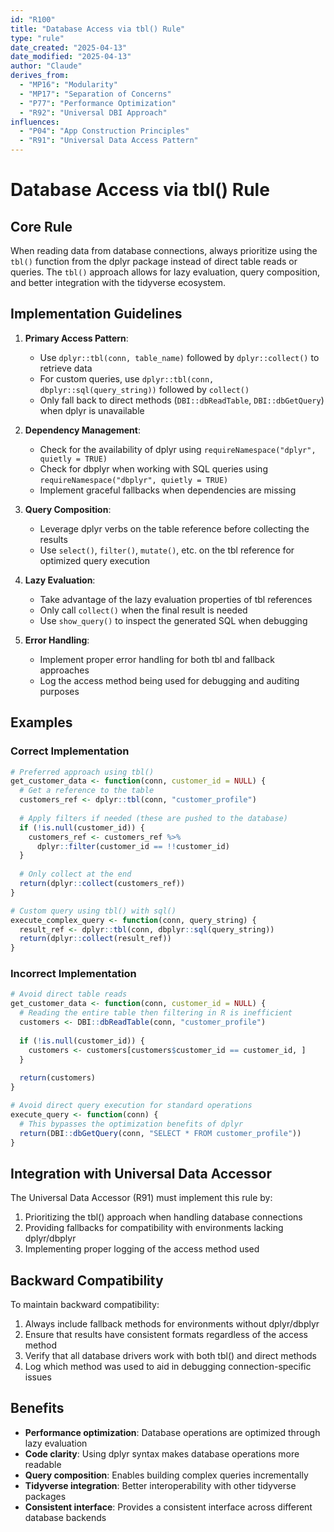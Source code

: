 ```yaml
---
id: "R100"
title: "Database Access via tbl() Rule"
type: "rule"
date_created: "2025-04-13"
date_modified: "2025-04-13"
author: "Claude"
derives_from:
  - "MP16": "Modularity"
  - "MP17": "Separation of Concerns"
  - "P77": "Performance Optimization"
  - "R92": "Universal DBI Approach"
influences:
  - "P04": "App Construction Principles"
  - "R91": "Universal Data Access Pattern"
---
```


# Database Access via tbl() Rule

## Core Rule

When reading data from database connections, always prioritize using the `tbl()` function from the dplyr package instead of direct table reads or queries. The `tbl()` approach allows for lazy evaluation, query composition, and better integration with the tidyverse ecosystem.

## Implementation Guidelines

1. **Primary Access Pattern**:
   - Use `dplyr::tbl(conn, table_name)` followed by `dplyr::collect()` to retrieve data
   - For custom queries, use `dplyr::tbl(conn, dbplyr::sql(query_string))` followed by `collect()`
   - Only fall back to direct methods (`DBI::dbReadTable`, `DBI::dbGetQuery`) when dplyr is unavailable

2. **Dependency Management**:
   - Check for the availability of dplyr using `requireNamespace("dplyr", quietly = TRUE)`
   - Check for dbplyr when working with SQL queries using `requireNamespace("dbplyr", quietly = TRUE)`
   - Implement graceful fallbacks when dependencies are missing

3. **Query Composition**:
   - Leverage dplyr verbs on the table reference before collecting the results
   - Use `select()`, `filter()`, `mutate()`, etc. on the tbl reference for optimized query execution

4. **Lazy Evaluation**:
   - Take advantage of the lazy evaluation properties of tbl references
   - Only call `collect()` when the final result is needed
   - Use `show_query()` to inspect the generated SQL when debugging

5. **Error Handling**:
   - Implement proper error handling for both tbl and fallback approaches
   - Log the access method being used for debugging and auditing purposes

## Examples

### Correct Implementation

```r
# Preferred approach using tbl()
get_customer_data <- function(conn, customer_id = NULL) {
  # Get a reference to the table
  customers_ref <- dplyr::tbl(conn, "customer_profile")
  
  # Apply filters if needed (these are pushed to the database)
  if (!is.null(customer_id)) {
    customers_ref <- customers_ref %>% 
      dplyr::filter(customer_id == !!customer_id)
  }
  
  # Only collect at the end
  return(dplyr::collect(customers_ref))
}

# Custom query using tbl() with sql()
execute_complex_query <- function(conn, query_string) {
  result_ref <- dplyr::tbl(conn, dbplyr::sql(query_string))
  return(dplyr::collect(result_ref))
}
```

### Incorrect Implementation

```r
# Avoid direct table reads
get_customer_data <- function(conn, customer_id = NULL) {
  # Reading the entire table then filtering in R is inefficient
  customers <- DBI::dbReadTable(conn, "customer_profile")
  
  if (!is.null(customer_id)) {
    customers <- customers[customers$customer_id == customer_id, ]
  }
  
  return(customers)
}

# Avoid direct query execution for standard operations
execute_query <- function(conn) {
  # This bypasses the optimization benefits of dplyr
  return(DBI::dbGetQuery(conn, "SELECT * FROM customer_profile"))
}
```

## Integration with Universal Data Accessor

The Universal Data Accessor (R91) must implement this rule by:

1. Prioritizing the tbl() approach when handling database connections
2. Providing fallbacks for compatibility with environments lacking dplyr/dbplyr
3. Implementing proper logging of the access method used

## Backward Compatibility

To maintain backward compatibility:

1. Always include fallback methods for environments without dplyr/dbplyr
2. Ensure that results have consistent formats regardless of the access method
3. Verify that all database drivers work with both tbl() and direct methods
4. Log which method was used to aid in debugging connection-specific issues

## Benefits

- **Performance optimization**: Database operations are optimized through lazy evaluation
- **Code clarity**: Using dplyr syntax makes database operations more readable
- **Query composition**: Enables building complex queries incrementally
- **Tidyverse integration**: Better interoperability with other tidyverse packages
- **Consistent interface**: Provides a consistent interface across different database backends